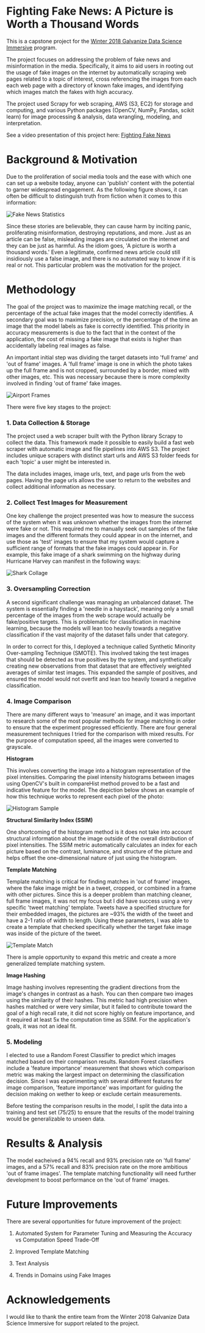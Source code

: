 # Fighting Fake News: A Picture is Worth a Thousand Words

  This is a capstone project for the [Winter 2018 Galvanize Data Science Immersive](https://www.galvanize.com/austin) program.

  The project focuses on addressing the problem of fake news and misinformation in the media. Specifically, it aims to aid users in rooting out the usage of fake images on the internet by automatically scraping web pages related to a topic of interest, cross referencing the images from each each web page with a directory of known fake images, and identifying which images match the fakes with high accuracy.
  
  The project used Scrapy for web scraping, AWS (S3, EC2) for storage and computing, and various Python packages (OpenCV, NumPy, Pandas, scikit learn) for image processing & analysis, data wrangling, modeling, and interpretation.

  See a video presentation of this project here: [Fighting Fake News](https://www.youtube.com/watch?v=HFXuHqcMj8I&list=PLxtztEze-DRfCd2LY4IRytALcjpJQp0WC&index=6)

# Background & Motivation

 Due to the proliferation of social media tools and the ease with which one can set up a website today, anyone can 'publish' content with the potential to garner widespread engagement. As the following figure shows, it can often be difficult to distinguish truth from fiction when it comes to this information:

  ![Fake News Statistics](https://github.com/stooblie/capstone_fighting_fake_news/blob/master/images/project/most_americans_believe_fake_news.jpg)

  Since these stories are believable, they can cause harm by inciting panic, proliferating misinformation, destroying reputations, and more. Just as an article can be false, misleading images are circulated on the internet and they can be just as harmful. As the idiom goes, 'A picture is worth a thousand words.' Even a legitimate, confirmed news article could still insidiously use a false image, and there is no automated way to know if it is real or not. This particular problem was the motivation for the project.

# Methodology

The goal of the project was to maximize the image matching recall, or the percentage of the actual fake images that the model correctly identifies. A secondary goal was to maximize precision, or the percentage of the time an image that the model labels as fake is correctly identified. This priority in accuracy measurements is due to the fact that in the context of the application, the cost of missing a fake image that exists is higher than accidentally labeling real images as false.

An important initial step was dividing the target datasets into 'full frame' and 'out of frame' images. A 'full frame' image is one in which the photo takes up the full frame and is not cropped, surrounded by a border, mixed with other images, etc. This was necessary because there is more complexity involved in finding 'out of frame' fake images.

![Airport Frames](https://github.com/stooblie/capstone_fighting_fake_news/blob/master/images/project/full_frame_out_of_frame.png) 

There were five key stages to the project:

### **1. Data Collection & Storage**

  The project used a web scraper built with the Python library Scrapy to collect the data. This framework made it possible to easily build a fast web scraper with automatic image and file pipelines into AWS S3. The project includes unique scrapers with distinct start urls and AWS S3 folder feeds for each 'topic' a user might be interested in.

  The data includes images, image urls, text, and page urls from the web pages. Having the page urls allows the user to return to the websites and collect additional information as necessary.

### **2. Collect Test Images for Measurement**

  One key challenge the project presented was how to measure the success of the system when it was unknown whether the images from the internet were fake or not. This required me to manually seek out samples of the fake images and the different formats they could appear in on the internet, and use those as 'test' images to ensure that my system would capture a sufficient range of formats that the fake images could appear in. For example, this fake image of a shark swimming on the highway during Hurricane Harvey can manifest in the following ways:
  
  ![Shark Collage](https://github.com/stooblie/capstone_fighting_fake_news/blob/master/images/project/test_image_collage_shark.jpg) 

### **3. Oversampling Correction**

  A second significant challenge was managing an unbalanced dataset. The system is essentially finding a 'needle in a haystack', meaning only a small percentage of the images from the web scrape would actually be fake/positive targets. This is problematic for classification in machine learning, because the models will lean too heavily towards a negative classification if the vast majority of the dataset falls under that category.

  In order to correct for this, I deployed a technique called Synthetic Minority Over-sampling Technique (SMOTE). This involved taking the test images that should be detected as true positives by the system, and synthetically creating new observations from that dataset that are effectively weighted averages of similar test images. This expanded the sample of positives, and ensured the model would not overfit and lean too heavily toward a negative classification.

### **4. Image Comparison**

  There are many different ways to 'measure' an image, and it was important to research some of the most popular methods for image matching in order to ensure that the experiment progressed efficiently. There are four general measurement techniques I tried for the comparison with mixed results. For the purpose of computation speed, all the images were converted to grayscale.

  **Histogram**
  
  This involves converting the image into a histogram representation of the pixel intensities. Comparing the pixel intensity histograms between images using OpenCV's built in compareHist method proved to be a fast and indicative feature for the model. The depiction below shows an example of how this technique works to represent each pixel of the photo:
  
  ![Histogram Sample](https://github.com/stooblie/capstone_fighting_fake_news/blob/master/images/project/histogram_sample.jpg)  

  **Structural Similarity Index (SSIM)**
  
  One shortcoming of the histogram method is it does not take into account structural information about the image outside of the overall distribution of pixel intensities. The SSIM metric automatically calculates an index for each picture based on the contrast, luminance, and structure of the picture and helps offset the one-dimensional nature of just using the histogram.

  **Template Matching**
  
  Template matching is critical for finding matches in 'out of frame' images, where the fake image might be in a tweet, cropped, or combined in a frame with other pictures. Since this is a deeper problem than matching cleaner, full frame images, it was not my focus but I did have success using a very specific 'tweet matching' template. Tweets have a specified structure for their embedded images, the pictures are ~93% the width of the tweet and have a 2-1 ratio of width to length. Using these parameters, I was able to create a template that checked specifically  whether the target fake image was inside of the picture of the tweet.
  
  ![Template Match](https://github.com/stooblie/capstone_fighting_fake_news/blob/master/images/project/template_match_depcition.jpg) 

  There is ample opportunity to expand this metric and create a more generalized template matching system.

  **Image Hashing**
  
  Image hashing involves representing the gradient directions from the image's changes in contrast as a hash. You can then compare two images using the similarity of their hashes. This metric  had high precision when hashes matched or were very similar, but it failed to contribute toward the goal of a high recall rate, it did not score highly on feature importance, and it required at least 5x the computation time as SSIM. For the application's goals, it was not an ideal fit.

### **5. Modeling**

  I elected to use a Random Forest Classifier to predict which images matched based on their comparison results. Random Forest classifiers include a 'feature importance' measurement that shows which comparison metric was making the largest impact on determining the classification decision. Since I was experimenting with several different features for image comparison, 'feature importance' was important for guiding the decision making on wether to keep or exclude certain measurements.

  Before testing the comparison results in the model, I split the data into a training and test set  (75/25) to ensure that the results of the model training would be generalizable to unseen data.

# Results & Analysis

The model eacheived a 94% recall and 93% precision rate on 'full frame' images, and a 57% recall and 83% precision rate on the more ambitious 'out of frame images'. The template matching functionality will need further development to boost performance on the 'out of frame' images.

# Future Improvements

There are several opportunities for future improvement of the project:

1. Automated System for Parameter Tuning and Measuring the Accuracy vs Computation Speed Trade-Off

2. Improved Template Matching

3. Text Analysis

4. Trends in Domains using Fake Images

# Acknowledgements

I would like to thank the entire team from the Winter 2018 Galvanize Data Science Immersive for support related to the project.
